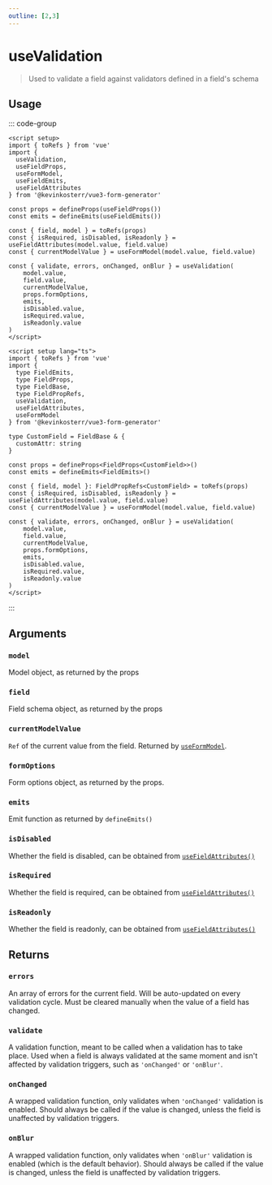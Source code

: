 ```yaml
---
outline: [2,3]
---
```

# useValidation <Badge type="tip" text=">=2.7.0"/>
> Used to validate a field against validators defined in a field's schema

## Usage
::: code-group
```Vue [Vue]
<script setup>
import { toRefs } from 'vue'
import { 
  useValidation, 
  useFieldProps,
  useFormModel,
  useFieldEmits,
  useFieldAttributes
} from '@kevinkosterr/vue3-form-generator'

const props = defineProps(useFieldProps())
const emits = defineEmits(useFieldEmits())

const { field, model } = toRefs(props)
const { isRequired, isDisabled, isReadonly } = useFieldAttributes(model.value, field.value)
const { currentModelValue } = useFormModel(model.value, field.value)
  
const { validate, errors, onChanged, onBlur } = useValidation(
    model.value,
    field.value,
    currentModelValue,
    props.formOptions,
    emits,
    isDisabled.value,
    isRequired.value,
    isReadonly.value
)
</script>
```
```Vue [Vue TS]
<script setup lang="ts">
import { toRefs } from 'vue'
import { 
  type FieldEmits, 
  type FieldProps, 
  type FieldBase,
  type FieldPropRefs,
  useValidation,
  useFieldAttributes,
  useFormModel
} from '@kevinkosterr/vue3-form-generator'

type CustomField = FieldBase & {
  customAttr: string
}

const props = defineProps<FieldProps<CustomField>>()
const emits = defineEmits<FieldEmits>()
  
const { field, model }: FieldPropRefs<CustomField> = toRefs(props)
const { isRequired, isDisabled, isReadonly } = useFieldAttributes(model.value, field.value)
const { currentModelValue } = useFormModel(model.value, field.value)

const { validate, errors, onChanged, onBlur } = useValidation(
    model.value,
    field.value,
    currentModelValue,
    props.formOptions,
    emits,
    isDisabled.value,
    isRequired.value,
    isReadonly.value
)
</script>
```
:::

## Arguments

### `model` <Badge type="info" text="Object"/>
Model object, as returned by the props

### `field` <Badge type="info" text="Object"/>
Field schema object, as returned by the props

### `currentModelValue` <Badge type="info" text="Ref<any>"/>
`Ref` of the current value from the field. Returned by [`useFormModel`](/guide/composables/useFormModel).

### `formOptions` <Badge type="info" text="Object"/>
Form options object, as returned by the props.

### `emits` <Badge type="info" text="EmitFn<FieldEmits>"/>
Emit function as returned by `defineEmits()`

### `isDisabled` <Badge type="info" text="Boolean"/>
Whether the field is disabled, can be obtained from [`useFieldAttributes()`](/guide/composables/useFieldAttributes)

### `isRequired` <Badge type="info" text="Boolean"/>
Whether the field is required, can be obtained from [`useFieldAttributes()`](/guide/composables/useFieldAttributes)

### `isReadonly` <Badge type="info" text="Boolean"/>
Whether the field is readonly, can be obtained from [`useFieldAttributes()`](/guide/composables/useFieldAttributes)

## Returns

### `errors` <Badge type="info" text="string[]"/>
An array of errors for the current field. Will be auto-updated on every validation cycle. Must be cleared
manually when the value of a field has changed.

### `validate` <Badge type="info" text="Function"/>
A validation function, meant to be called when a validation has to take place. Used when a field is always validated
at the same moment and isn't affected by validation triggers, such as `'onChanged'` or `'onBlur'`.

### `onChanged` <Badge type="info" text="Function"/>
A wrapped validation function, only validates when `'onChanged'` validation is enabled. Should always be called if the value is changed, unless the field is unaffected by
validation triggers.

### `onBlur` <Badge type="info" text="Function"/>
A wrapped validation function, only validates when `'onBlur'` validation is enabled (which is the default behavior). Should always be called if the value is changed, unless the field is unaffected by
validation triggers.
